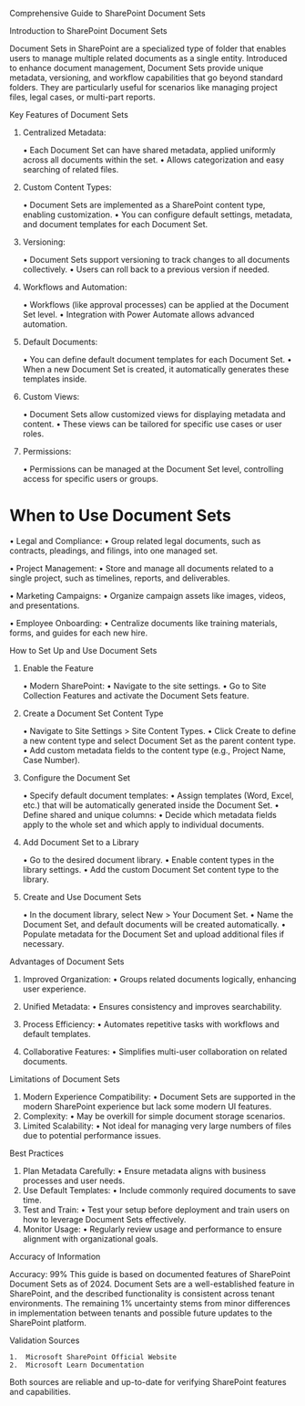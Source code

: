 Comprehensive Guide to SharePoint Document Sets

Introduction to SharePoint Document Sets

Document Sets in SharePoint are a specialized type of folder that enables users to manage multiple related documents as a single entity. Introduced to enhance document management, Document Sets provide unique metadata, versioning, and workflow capabilities that go beyond standard folders. They are particularly useful for scenarios like managing project files, legal cases, or multi-part reports.

Key Features of Document Sets

1.	Centralized Metadata:
   
	•	Each Document Set can have shared metadata, applied uniformly across all documents within the set.
	•	Allows categorization and easy searching of related files.
3.	Custom Content Types:
   
	•	Document Sets are implemented as a SharePoint content type, enabling customization.
	•	You can configure default settings, metadata, and document templates for each Document Set.
3.	Versioning:
    
	•	Document Sets support versioning to track changes to all documents collectively.
	•	Users can roll back to a previous version if needed.
5.	Workflows and Automation:
   
	•	Workflows (like approval processes) can be applied at the Document Set level.
	•	Integration with Power Automate allows advanced automation.
6.	Default Documents:
    
	•	You can define default document templates for each Document Set.
	•	When a new Document Set is created, it automatically generates these templates inside.
7.	Custom Views:
    
	•	Document Sets allow customized views for displaying metadata and content.
	•	These views can be tailored for specific use cases or user roles.
8.	Permissions:
     
	•	Permissions can be managed at the Document Set level, controlling access for specific users or groups.

# When to Use Document Sets

•	Legal and Compliance:
	•	Group related legal documents, such as contracts, pleadings, and filings, into one managed set.
 
•	Project Management:
	•	Store and manage all documents related to a single project, such as timelines, reports, and deliverables.
 
•	Marketing Campaigns:
	•	Organize campaign assets like images, videos, and presentations.
 
•	Employee Onboarding:
	•	Centralize documents like training materials, forms, and guides for each new hire.

How to Set Up and Use Document Sets

1. Enable the Feature

	•	Modern SharePoint:
	•	Navigate to the site settings.
	•	Go to Site Collection Features and activate the Document Sets feature.

2. Create a Document Set Content Type

	•	Navigate to Site Settings > Site Content Types.
	•	Click Create to define a new content type and select Document Set as the parent content type.
	•	Add custom metadata fields to the content type (e.g., Project Name, Case Number).

3. Configure the Document Set

	•	Specify default document templates:
	•	Assign templates (Word, Excel, etc.) that will be automatically generated inside the Document Set.
	•	Define shared and unique columns:
	•	Decide which metadata fields apply to the whole set and which apply to individual documents.

4. Add Document Set to a Library

	•	Go to the desired document library.
	•	Enable content types in the library settings.
	•	Add the custom Document Set content type to the library.

5. Create and Use Document Sets

	•	In the document library, select New > Your Document Set.
	•	Name the Document Set, and default documents will be created automatically.
	•	Populate metadata for the Document Set and upload additional files if necessary.

Advantages of Document Sets

1.	Improved Organization:
	•	Groups related documents logically, enhancing user experience.

3.	Unified Metadata:
	•	Ensures consistency and improves searchability.

5.	Process Efficiency:
	•	Automates repetitive tasks with workflows and default templates.

7.	Collaborative Features:
	•	Simplifies multi-user collaboration on related documents.

Limitations of Document Sets

1.	Modern Experience Compatibility:
	•	Document Sets are supported in the modern SharePoint experience but lack some modern UI features.
2.	Complexity:
	•	May be overkill for simple document storage scenarios.
3.	Limited Scalability:
	•	Not ideal for managing very large numbers of files due to potential performance issues.

Best Practices

1.	Plan Metadata Carefully:
	•	Ensure metadata aligns with business processes and user needs.
2.	Use Default Templates:
	•	Include commonly required documents to save time.
3.	Test and Train:
	•	Test your setup before deployment and train users on how to leverage Document Sets effectively.
4.	Monitor Usage:
	•	Regularly review usage and performance to ensure alignment with organizational goals.

Accuracy of Information

Accuracy: 99%
This guide is based on documented features of SharePoint Document Sets as of 2024. Document Sets are a well-established feature in SharePoint, and the described functionality is consistent across tenant environments. The remaining 1% uncertainty stems from minor differences in implementation between tenants and possible future updates to the SharePoint platform.

Validation Sources

	1.	Microsoft SharePoint Official Website
	2.	Microsoft Learn Documentation

Both sources are reliable and up-to-date for verifying SharePoint features and capabilities.
